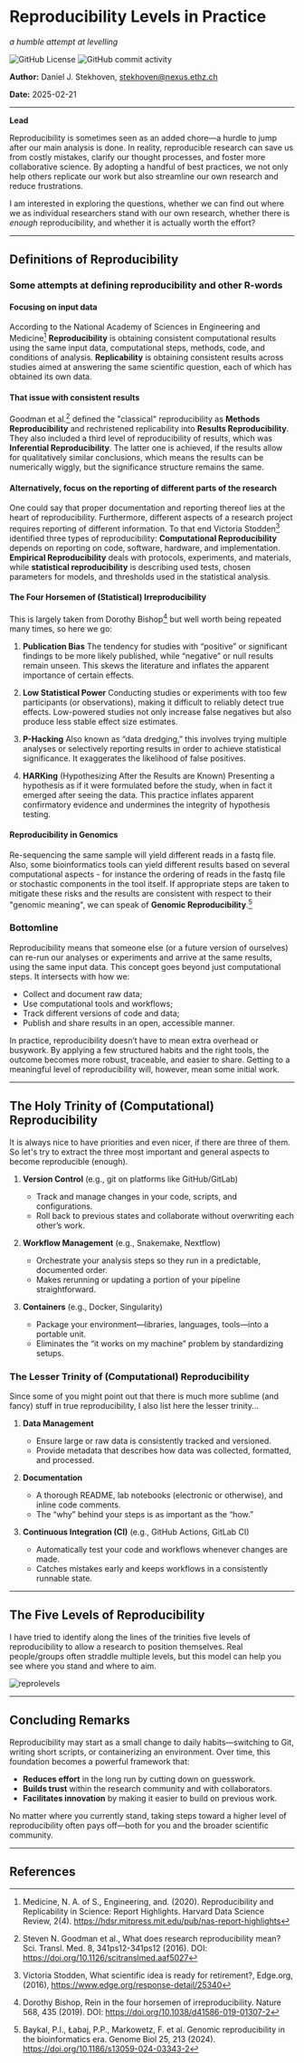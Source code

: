 # Reproducibility Levels in Practice

_a humble attempt at levelling_

![GitHub License](https://img.shields.io/github/license/stekhoven/reprolevel)
![GitHub commit activity](https://img.shields.io/github/commit-activity/m/stekhoven/reprolevel)

**Author:** Daniel J. Stekhoven, stekhoven@nexus.ethz.ch

**Date:** 2025-02-21

---

**Lead**

Reproducibility is sometimes seen as an added chore—a hurdle to jump after our main analysis is done. In reality, reproducible research can save us from costly mistakes, clarify our thought processes, and foster more collaborative science. By adopting a handful of best practices, we not only help others replicate our work but also streamline our own research and reduce frustrations.

I am interested in exploring the questions, whether we can find out where we as individual researchers stand with our own research, whether there is *enough* reproducibility, and whether it is actually worth the effort?

---

## Definitions of Reproducibility

### Some attempts at defining reproducibility and other R-words

#### Focusing on input data

According to the National Academy of Sciences in Engineering and Medicine[^1] **Reproducibility** is obtaining consistent computational results using the same input data, computational steps, methods, code, and conditions of analysis. **Replicability** is obtaining consistent results across studies aimed at answering the same scientific question, each of which has obtained its own data.

#### That issue with consistent results

Goodman et al.[^2] defined the "classical" reproducibility as **Methods Reproducibility** and rechristened replicability into **Results Reproducibility**. They also included a third level of reproducibility of results, which was **Inferential Reproducibility**. The latter one is achieved, if the results allow for qualitatively similar conclusions, which means the results can be numerically wiggly, but the significance structure remains the same.

#### Alternatively, focus on the reporting of different parts of the research

One could say that proper documentation and reporting thereof lies at the heart of reproducibility. Furthermore, different aspects of a research project requires reporting of different information. To that end Victoria Stodden[^3] identified three types of reproducibility: **Computational Reproducibility** depends on reporting on code, software, hardware, and implementation. **Empirical Reproducibility** deals with protocols, experiments, and materials, while **statistical reproducibility** is describing used tests, chosen parameters for models, and thresholds used in the statistical analysis.

#### The Four Horsemen of (Statistical) Irreproducibility

This is largely taken from Dorothy Bishop[^4] but well worth being repeated many times, so here we go:

1. **Publication Bias**
   The tendency for studies with “positive” or significant findings to be more likely published, while “negative” or null results remain unseen. This skews the literature and inflates the apparent importance of certain effects.

2. **Low Statistical Power**
   Conducting studies or experiments with too few participants (or observations), making it difficult to reliably detect true effects. Low-powered studies not only increase false negatives but also produce less stable effect size estimates.

3. **P-Hacking**
   Also known as “data dredging,” this involves trying multiple analyses or selectively reporting results in order to achieve statistical significance. It exaggerates the likelihood of false positives.

4. **HARKing** (Hypothesizing After the Results are Known)
   Presenting a hypothesis as if it were formulated before the study, when in fact it emerged after seeing the data. This practice inflates apparent confirmatory evidence and undermines the integrity of hypothesis testing.

#### Reproducibility in Genomics

Re-sequencing the same sample will yield different reads in a fastq file. Also, some bioinformatics tools can yield different results based on several computational aspects - for instance the ordering of reads in the fastq file or stochastic components in the tool itself. If appropriate steps are taken to mitigate these risks and the results are consistent with respect to their "genomic meaning", we can speak of **Genomic Reproducibility**.[^5]

### Bottomline

Reproducibility means that someone else (or a future version of ourselves) can re-run our analyses or experiments and arrive at the same results, using the same input data. This concept goes beyond just computational steps. It intersects with how we:

- Collect and document raw data;
- Use computational tools and workflows;
- Track different versions of code and data;
- Publish and share results in an open, accessible manner.

In practice, reproducibility doesn’t have to mean extra overhead or busywork. By applying a few structured habits and the right tools, the outcome becomes more robust, traceable, and easier to share. Getting to a meaningful level of reproducibility will, however, mean some initial work.

---

## The Holy Trinity of (Computational) Reproducibility

It is always nice to have priorities and even nicer, if there are three of them. So let's try to extract the three most important and general aspects to become reproducible (enough).

1. **Version Control** (e.g., git on platforms like GitHub/GitLab)  
   - Track and manage changes in your code, scripts, and configurations.  
   - Roll back to previous states and collaborate without overwriting each other’s work.

2. **Workflow Management** (e.g., Snakemake, Nextflow)  
   - Orchestrate your analysis steps so they run in a predictable, documented order.  
   - Makes rerunning or updating a portion of your pipeline straightforward.

3. **Containers** (e.g., Docker, Singularity)  
   - Package your environment—libraries, languages, tools—into a portable unit.  
   - Eliminates the “it works on my machine” problem by standardizing setups.

### The Lesser Trinity of (Computational) Reproducibility

Since some of you might point out that there is much more sublime (and fancy) stuff in true reproducibility, I also list here the lesser trinity...

1. **Data Management** 
   - Ensure large or raw data is consistently tracked and versioned.  
   - Provide metadata that describes how data was collected, formatted, and processed.

2. **Documentation**  
   - A thorough README, lab notebooks (electronic or otherwise), and inline code comments.  
   - The “why” behind your steps is as important as the “how.”

3. **Continuous Integration (CI)** (e.g., GitHub Actions, GitLab CI)  
   - Automatically test your code and workflows whenever changes are made.  
   - Catches mistakes early and keeps workflows in a consistently runnable state.

---

## The Five Levels of Reproducibility

I have tried to identify along the lines of the trinities five levels of reproducibility to allow a research to position themselves. Real people/groups often straddle multiple levels, but this model can help you see where you stand and where to aim. 

![reprolevels](img/2025-02-21_reprolevels_v1.png)

---

## Concluding Remarks

Reproducibility may start as a small change to daily habits—switching to Git, writing short scripts, or containerizing an environment. Over time, this foundation becomes a powerful framework that:

- **Reduces effort** in the long run by cutting down on guesswork.
- **Builds trust** within the research community and with collaborators.
- **Facilitates innovation** by making it easier to build on previous work.

No matter where you currently stand, taking steps toward a higher level of reproducibility often pays off—both for you and the broader scientific community.

---

## References

[^1]: Medicine, N. A. of S., Engineering, and. (2020). Reproducibility and Replicability in Science: Report Highlights. Harvard Data Science Review, 2(4). https://hdsr.mitpress.mit.edu/pub/nas-report-highlights

[^2]: Steven N. Goodman et al., What does research reproducibility mean? Sci. Transl. Med. 8, 341ps12-341ps12 (2016). DOI: https://doi.org/10.1126/scitranslmed.aaf5027

[^3]: Victoria Stodden, What scientific idea is ready for retirement?, Edge.org, (2016), https://www.edge.org/response-detail/25340

[^4]: Dorothy Bishop, Rein in the four horsemen of irreproducibility. Nature 568, 435 (2019). DOI: https://doi.org/10.1038/d41586-019-01307-2

[^5]: Baykal, P.I., Łabaj, P.P., Markowetz, F. et al. Genomic reproducibility in the bioinformatics era. Genome Biol 25, 213 (2024). https://doi.org/10.1186/s13059-024-03343-2

